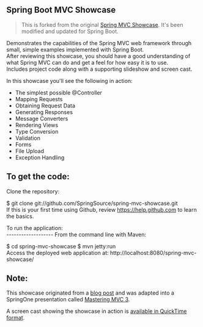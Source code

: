 
Spring Boot MVC Showcase  
-------------------  

> This is forked from the original [Spring MVC Showcase](https://github.com/spring-projects/spring-mvc-showcase/blob/master/pom.xml). It's been modified and updated for Spring Boot.

Demonstrates the capabilities of the Spring MVC web framework through small, simple examples implemented with Spring Boot.  
After reviewing this showcase, you should have a good understanding of what Spring MVC can do and get a feel for how easy it is to use.  
Includes project code along with a supporting slideshow and screen cast.  
  
In this showcase you'll see the following in action:  
  
* The simplest possible @Controller  
* Mapping Requests  
* Obtaining Request Data  
* Generating Responses  
* Message Converters  
* Rendering Views  
* Type Conversion  
* Validation  
* Forms  
* File Upload  
* Exception Handling  
  
To get the code:  
-------------------  
Clone the repository:  
  
 $ git clone git://github.com/SpringSource/spring-mvc-showcase.git  
If this is your first time using Github, review https://help.github.com to learn the basics.  
  
To run the application:  
------------------- From the command line with Maven:  
  
 $ cd spring-mvc-showcase $ mvn jetty:run   
Access the deployed web application at: http://localhost:8080/spring-mvc-showcase/  
  
Note:  
-------------------  
  
This showcase originated from a [blog post](https://spring.io/blog/2010/07/22/spring-mvc-3-showcase/) and was adapted into a SpringOne presentation called [Mastering MVC 3](https://www.infoq.com/presentations/Mastering-Spring-MVC-3).  
  
A screen cast showing the showcase in action is [available in QuickTime format](http://s3.springsource.org/MVC/mvc-showcase-screencast.mov).